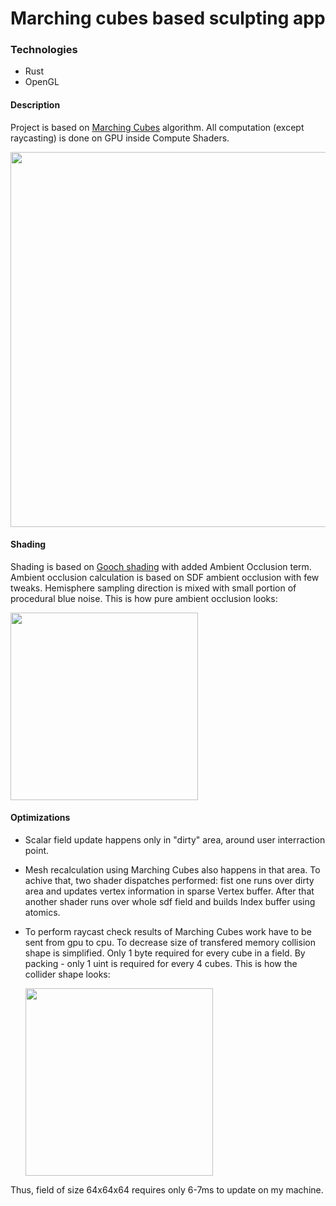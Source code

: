 # Marching cubes based sculpting app

### Technologies

- Rust
- OpenGL

#### Description

Project is based on [Marching Cubes](https://en.wikipedia.org/wiki/Marching_cubes) algorithm. All computation (except raycasting) is done on GPU inside Compute Shaders.

<img src="https://github.com/hevezolly/blobs/blob/master/showcase1.gif" width="600" height="600" />

#### Shading

Shading is based on [Gooch shading](https://en.wikipedia.org/wiki/Gooch_shading) with added Ambient Occlusion term. <br> Ambient occlusion calculation is based on SDF ambient occlusion with few tweaks. Hemisphere sampling direction is mixed with small portion of procedural blue noise. This is how pure ambient occlusion looks:

  <img src="https://github.com/hevezolly/blobs/blob/master/ao.gif" width="300" height="300" />

#### Optimizations

- Scalar field update happens only in "dirty" area, around user interraction point.
- Mesh recalculation using Marching Cubes also happens in that area. To achive that, two shader dispatches performed: fist one runs over dirty area and updates vertex information in sparse Vertex buffer. After that another shader runs over whole sdf field and builds Index buffer using atomics.
- To perform raycast check results of Marching Cubes work have to be sent from gpu to cpu. To decrease size of transfered memory collision shape is simplified. Only 1 byte required for every cube in a field. By packing - only 1 uint is required for every 4 cubes. This is how the collider shape looks:

  <img src="https://github.com/hevezolly/blobs/blob/master/collider.gif" width="300" height="300" />

Thus, field of size 64x64x64 requires only 6-7ms to update on my machine.




